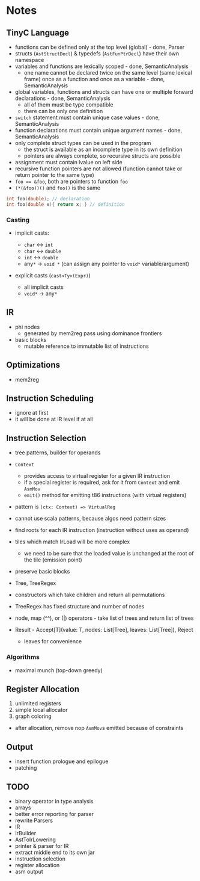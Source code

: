 # Notes

## TinyC Language

- functions can be defined only at the top level (global) - done, Parser
- structs (`AstStructDecl`) & typedefs (`AstFunPtrDecl`) have their own namespace
- variables and functions are lexically scoped - done, SemanticAnalysis
  - one name cannot be declared twice on the same level (same lexical frame) once as a function and once as a variable - done, SemanticAnalysis
- global variables, functions and structs can have one or multiple forward declarations - done, SemanticAnalysis
  - all of them must be type compatible
  - there can be only one definition
- `switch` statement must contain unique case values - done, SemanticAnalysis
- function declarations must contain unique argument names - done, SemanticAnalysis
- only complete struct types can be used in the program
  - the struct is available as an incomplete type in its own definition
  - pointers are always complete, so recursive structs are possible
- assignment must contain lvalue on left side
- recursive function pointers are not allowed (function cannot take or return pointer to the same type)
- `foo == &foo`, both are pointers to function `foo`
- `(*(&foo))()` and `foo()` is the same

```c
int foo(double); // declaration
int foo(double x){ return x; } // definition
```

### Casting

- implicit casts:
  - `char` <-> `int`
  - `char` <-> `double`
  - `int` <-> `double`
  - any`*` -> `void *` (can assign any pointer to `void*` variable/argument)

- explicit casts (`cast<Ty>(Expr)`)
  - all implicit casts
  - `void*` -> any`*`

## IR

- phi nodes
  - generated by mem2reg pass using dominance frontiers
- basic blocks
  - mutable reference to immutable list of instructions

## Optimizations

- mem2reg

## Instruction Scheduling

- ignore at first
- it will be done at IR level if at all

## Instruction Selection

- tree patterns, builder for operands
- `Context`
  - provides access to virtual register for a given IR instruction
  - if a special register is required, ask for it from `Context` and emit `AsmMov`
  - `emit()` method for emitting t86 instructions (with virtual registers)
- pattern is `(ctx: Context) => VirtualReg`
- cannot use scala patterns, because algos need pattern sizes
- find roots for each IR instruction (instruction without uses as operand)
- tiles which match IrLoad will be more complex
  - we need to be sure that the loaded value is unchanged at the root of the tile (emission point)
- preserve basic blocks

- Tree, TreeRegex
- constructors which take children and return all permutations
- TreeRegex has fixed structure and number of nodes
- node, map (^^), or (|) operators - take list of trees and return list of trees
- Result - Accept[T](value: T, nodes: List[Tree], leaves: List[Tree]), Reject
  - leaves for convenience

### Algorithms

- maximal munch (top-down greedy)

## Register Allocation

1. unlimited registers
2. simple local allocator 
3. graph coloring

- after allocation, remove nop `AsmMov`s emitted because of constraints

## Output

- insert function prologue and epilogue
- patching

## TODO

- binary operator in type analysis
- arrays
- better error reporting for parser
- rewrite Parsers
- IR
- IrBuilder
- AstToIrLowering
- printer & parser for IR
- extract middle end to its own jar
- instruction selection
- register allocation
- asm output
